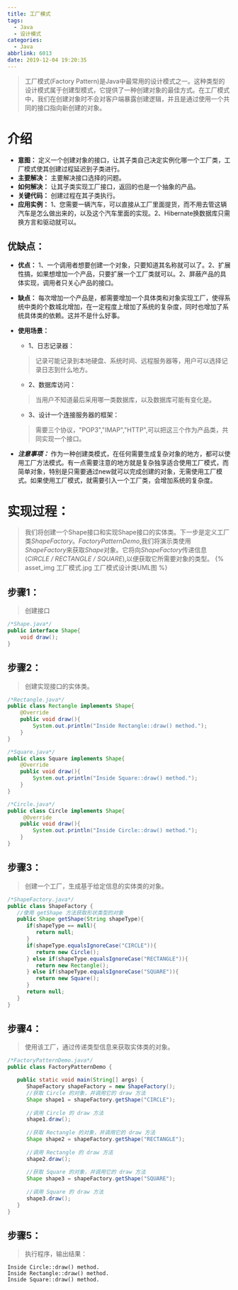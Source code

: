 ```yaml
---
title: 工厂模式
tags:
  - Java
  - 设计模式
categories:
  - Java
abbrlink: 6013
date: 2019-12-04 19:20:35
---
```


> 工厂模式(Factory Pattern)是Java中最常用的设计模式之一。这种类型的设计模式属于创建型模式，它提供了一种创建对象的最佳方式。在工厂模式中，我们在创建对象时不会对客户端暴露创建逻辑，并且是通过使用一个共同的接口指向新创建的对象。
# 介绍
- **意图：** 定义一个创建对象的接口，让其子类自己决定实例化哪一个工厂类，工厂模式使其创建过程延迟到子类进行。
- **主要解决：** 主要解决接口选择的问题。
- **如何解决：** 让其子类实现工厂接口，返回的也是一个抽象的产品。
- **关键代码：** 创建过程在其子类执行。
- **应用实例：** 1、您需要一辆汽车，可以直接从工厂里面提货，而不用去管这辆汽车是怎么做出来的，以及这个汽车里面的实现。2、Hibernate换数据库只需换方言和驱动就可以。
## 优缺点：
- **优点：** 1、一个调用者想要创建一个对象，只要知道其名称就可以了。2、扩展性搞，如果想增加一个产品，只要扩展一个工厂类就可以。2、屏蔽产品的具体实现，调用者只关心产品的接口。
- **缺点：** 每次增加一个产品是，都需要增加一个具体类和对象实现工厂，使得系统中类的个数城北增加，在一定程度上增加了系统的复杂度，同时也增加了系统具体类的依赖。这并不是什么好事。
- **使用场景：** 
    - 1、日志记录器：
    > 记录可能记录到本地硬盘、系统时间、远程服务器等，用户可以选择记录日志到什么地方。
    
    - 2、数据库访问：
    > 当用户不知道最后采用哪一类数据库，以及数据库可能有变化是。
    
    - 3、设计一个连接服务器的框架：
    > 需要三个协议，"POP3","IMAP","HTTP",可以把这三个作为产品类，共同实现一个接口。

- ***注意事项：*** 作为一种创建类模式，在任何需要生成复杂对象的地方，都可以使用工厂方法模式。有一点需要注意的地方就是复杂独享适合使用工厂模式，而简单对象，特别是只需要通过new就可以完成创建的对象，无需使用工厂模式。如果使用工厂模式，就需要引入一个工厂类，会增加系统的复杂度。

# 实现过程：
> 我们将创建一个Shape接口和实现Shape接口的实体类。下一步是定义工厂类*ShapeFactory*。*FactoryPatternDemo*,我们将演示类使用*ShapeFactory*来获取*Shape*对象。它将向*ShapeFactory*传递信息(*CIRCLE / RECTANGLE / SQUARE*),以便获取它所需要对象的类型。
{% asset_img 工厂模式.jpg  工厂模式设计类UML图 %}

## 步骤1：
> 创建接口
```java
/*Shape.java*/
public interface Shape{
    void draw();
}
```
## 步骤2：
> 创建实现接口的实体类。
```java
/*Rectangle.java*/
public class Rectangle implements Shape{
    @Override
    public void draw(){
        System.out.println("Inside Rectangle::draw() method.");
    }
}
```
```java
/*Square.java*/
public class Square implements Shape{
    @Override
    public void draw(){
        System.out.println("Inside Square::draw() method.");
    }
}
```
```java
/*Circle.java*/
public class Circle implements Shape{
     @Override
    public void draw(){
        System.out.println("Inside Circle::draw() method.");
    }
}
```
## 步骤3：
> 创建一个工厂，生成基于给定信息的实体类的对象。
```java
/*ShapeFactory.java*/
public class ShapeFactory {
   //使用 getShape 方法获取形状类型的对象
   public Shape getShape(String shapeType){
      if(shapeType == null){
         return null;
      }        
      if(shapeType.equalsIgnoreCase("CIRCLE")){
         return new Circle();
      } else if(shapeType.equalsIgnoreCase("RECTANGLE")){
         return new Rectangle();
      } else if(shapeType.equalsIgnoreCase("SQUARE")){
         return new Square();
      }
      return null;
   }
}
```
## 步骤4：
> 使用该工厂，通过传递类型信息来获取实体类的对象。
```java
/*FactoryPatternDemo.java*/
public class FactoryPatternDemo {

   public static void main(String[] args) {
      ShapeFactory shapeFactory = new ShapeFactory();
      //获取 Circle 的对象，并调用它的 draw 方法
      Shape shape1 = shapeFactory.getShape("CIRCLE");
 
      //调用 Circle 的 draw 方法
      shape1.draw();
 
      //获取 Rectangle 的对象，并调用它的 draw 方法
      Shape shape2 = shapeFactory.getShape("RECTANGLE");
 
      //调用 Rectangle 的 draw 方法
      shape2.draw();
 
      //获取 Square 的对象，并调用它的 draw 方法
      Shape shape3 = shapeFactory.getShape("SQUARE");
 
      //调用 Square 的 draw 方法
      shape3.draw();
   }
}
```

## 步骤5：
> 执行程序，输出结果：
```
Inside Circle::draw() method.
Inside Rectangle::draw() method.
Inside Square::draw() method.
```